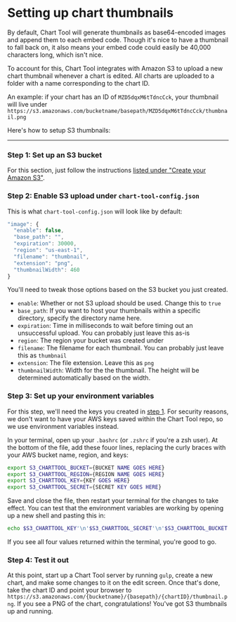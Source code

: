 # Setting up chart thumbnails

By default, Chart Tool will generate thumbnails as base64-encoded images and append them to each embed code. Though it's nice to have a thumbnail to fall back on, it also means your embed code could easily be 40,000 characters long, which isn't nice.

To account for this, Chart Tool integrates with Amazon S3 to upload a new chart thumbnail whenever a chart is edited. All charts are uploaded to a folder with a name corresponding to the chart ID.

An example: if your chart has an ID of `MZD5dqxM6tTdncCck`, your thumbnail will live under `https://s3.amazonaws.com/bucketname/basepath/MZD5dqxM6tTdncCck/thumbnail.png`

Here's how to setup S3 thumbnails:


----------


### **Step 1:** Set up an S3 bucket

For this section, just follow the instructions [listed under "Create your Amazon S3"](https://github.com/Lepozepo/S3#create-your-amazon-s3).


### Step 2: Enable S3 upload under `chart-tool-config.json`

This is what `chart-tool-config.json` will look like by default:

```javascript
"image": {
  "enable": false,
  "base_path": "",
  "expiration": 30000,
  "region": "us-east-1",
  "filename": "thumbnail",
  "extension": "png",
  "thumbnailWidth": 460
}
```

You'll need to tweak those options based on the S3 bucket you just created.

* `enable`: Whether or not S3 upload should be used. Change this to `true`
* `base_path`: If you want to host your thumbnails within a specific directory, specify the directory name here.
* `expiration`: Time in milliseconds to wait before timing out an unsuccessful upload. You can probably just leave this as-is
* `region`: The region your bucket was created under
* `filename`: The filename for each thumbnail. You can probably just leave this as `thumbnail`
* `extension`: The file extension. Leave this as `png`
* `thumbnailWidth`: Width for the the thumbnail. The height will be determined automatically based on the width.


### **Step 3:** Set up your environment variables

For this step, we'll need the keys you created in [step 1](#step-1-set-up-an-s3-bucket). For security reasons, we don't want to have your AWS keys saved within the Chart Tool repo, so we use environment variables instead.

In your terminal, open up your `.bashrc` (or `.zshrc` if you're a zsh user). At the bottom of the file, add these fouor lines, replacing the curly braces with your AWS bucket name, region, and keys:

```sh
export S3_CHARTTOOL_BUCKET={BUCKET NAME GOES HERE}
export S3_CHARTTOOL_REGION={REGION NAME GOES HERE}
export S3_CHARTTOOL_KEY={KEY GOES HERE}
export S3_CHARTTOOL_SECRET={SECRET KEY GOES HERE}
```

Save and close the file, then restart your terminal for the changes to take effect. You can test that the environment variables are working by opening up a new shell and pasting this in:

```sh
echo $S3_CHARTTOOL_KEY'\n'$S3_CHARTTOOL_SECRET'\n'$S3_CHARTTOOL_BUCKET'\n'$S3_CHARTTOOL_REGION
```

If you see all four values returned within the terminal, you're good to go.


### **Step 4:** Test it out

At this point, start up a Chart Tool server by running `gulp`, create a new chart, and make some changes to it on the edit screen. Once that's done, take the chart ID and point your browser to `https://s3.amazonaws.com/{bucketname}/{basepath}/{chartID}/thumbnail.png`. If you see a PNG of the chart, congratulations! You've got S3 thumbnails up and running.
